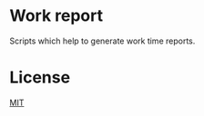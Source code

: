 Work report
===========

Scripts which help to generate work time reports.


License
=======

[MIT](https://opensource.org/licenses/MIT)

